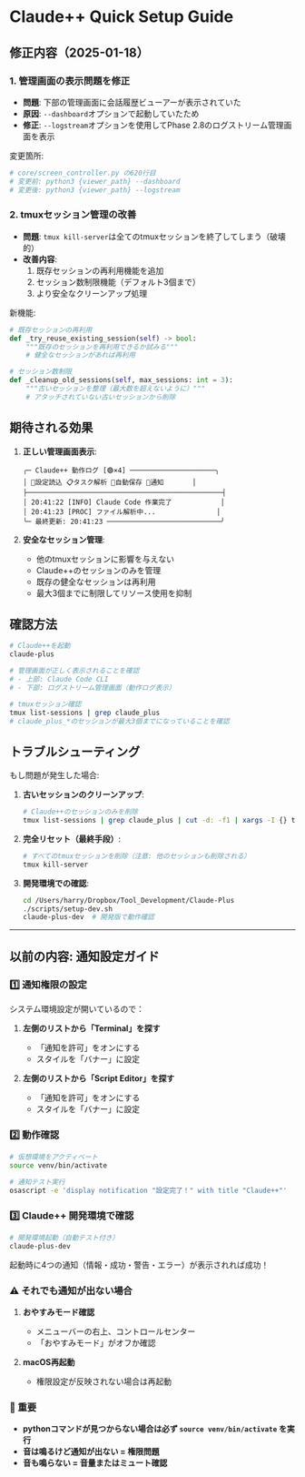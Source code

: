 # Claude++ Quick Setup Guide

## 修正内容（2025-01-18）

### 1. 管理画面の表示問題を修正
- **問題**: 下部の管理画面に会話履歴ビューアーが表示されていた
- **原因**: `--dashboard`オプションで起動していたため
- **修正**: `--logstream`オプションを使用してPhase 2.8のログストリーム管理画面を表示

変更箇所:
```python
# core/screen_controller.py の620行目
# 変更前: python3 {viewer_path} --dashboard
# 変更後: python3 {viewer_path} --logstream
```

### 2. tmuxセッション管理の改善
- **問題**: `tmux kill-server`は全てのtmuxセッションを終了してしまう（破壊的）
- **改善内容**:
  1. 既存セッションの再利用機能を追加
  2. セッション数制限機能（デフォルト3個まで）
  3. より安全なクリーンアップ処理

新機能:
```python
# 既存セッションの再利用
def _try_reuse_existing_session(self) -> bool:
    """既存のセッションを再利用できるか試みる"""
    # 健全なセッションがあれば再利用

# セッション数制限
def _cleanup_old_sessions(self, max_sessions: int = 3):
    """古いセッションを整理（最大数を超えないように）"""
    # アタッチされていない古いセッションから削除
```

## 期待される効果

1. **正しい管理画面表示**:
   ```
   ╭─ Claude++ 動作ログ [🟢×4] ─────────────────────╮
   │ 🔧設定読込 📋タスク解析 💾自動保存 🔔通知       │
   ├────────────────────────────────────────────────┤
   │ 20:41:22 [INFO] Claude Code 作業完了            │
   │ 20:41:23 [PROC] ファイル解析中...               │
   ╰─ 最終更新: 20:41:23 ────────────────────────────╯
   ```

2. **安全なセッション管理**:
   - 他のtmuxセッションに影響を与えない
   - Claude++のセッションのみを管理
   - 既存の健全なセッションは再利用
   - 最大3個までに制限してリソース使用を抑制

## 確認方法

```bash
# Claude++を起動
claude-plus

# 管理画面が正しく表示されることを確認
# - 上部: Claude Code CLI
# - 下部: ログストリーム管理画面（動作ログ表示）

# tmuxセッション確認
tmux list-sessions | grep claude_plus
# claude_plus_*のセッションが最大3個までになっていることを確認
```

## トラブルシューティング

もし問題が発生した場合:

1. **古いセッションのクリーンアップ**:
   ```bash
   # Claude++のセッションのみを削除
   tmux list-sessions | grep claude_plus | cut -d: -f1 | xargs -I {} tmux kill-session -t {}
   ```

2. **完全リセット（最終手段）**:
   ```bash
   # すべてのtmuxセッションを削除（注意: 他のセッションも削除される）
   tmux kill-server
   ```

3. **開発環境での確認**:
   ```bash
   cd /Users/harry/Dropbox/Tool_Development/Claude-Plus
   ./scripts/setup-dev.sh
   claude-plus-dev  # 開発版で動作確認
   ```

---

## 以前の内容: 通知設定ガイド

### 1️⃣ 通知権限の設定

システム環境設定が開いているので：

1. **左側のリストから「Terminal」を探す**
   - 「通知を許可」をオンにする
   - スタイルを「バナー」に設定

2. **左側のリストから「Script Editor」を探す**  
   - 「通知を許可」をオンにする
   - スタイルを「バナー」に設定

### 2️⃣ 動作確認

```bash
# 仮想環境をアクティベート
source venv/bin/activate

# 通知テスト実行
osascript -e 'display notification "設定完了！" with title "Claude++"'
```

### 3️⃣ Claude++ 開発環境で確認

```bash
# 開発環境起動（自動テスト付き）
claude-plus-dev
```

起動時に4つの通知（情報・成功・警告・エラー）が表示されれば成功！

### ⚠️ それでも通知が出ない場合

1. **おやすみモード確認**
   - メニューバーの右上、コントロールセンター
   - 「おやすみモード」がオフか確認

2. **macOS再起動**
   - 権限設定が反映されない場合は再起動

### 📝 重要

- **pythonコマンドが見つからない場合は必ず `source venv/bin/activate` を実行**
- **音は鳴るけど通知が出ない = 権限問題**
- **音も鳴らない = 音量またはミュート確認**
